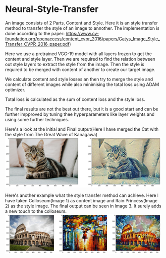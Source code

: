 # Neural-Style-Transfer
An image consists of 2 Parts, Content and Style. Here it is an style transfer method to transfer the style of an image to annother.
The implementation is done according to the paper: https://www.cv-foundation.org/openaccess/content_cvpr_2016/papers/Gatys_Image_Style_Transfer_CVPR_2016_paper.pdf)

Here we use a pretrained VGG-19 model with all layers frozen to get the content and style layer.
Then we are required to find the relation between out style layers to extract the style from the image.
Then the style is required to be merged with content of another to create our target image.

We calculate content and style losses an then try to merge the style and content of different images while also minimising the total loss using ADAM optimizer.

Total loss is calculated as the sum of content loss and the style loss.

The final results are not the best out there, but it is a good start and can be further impproved by tuning thee hyperparameters like layer weights and using some further techniques.

Here's a look at the initial and Final output(Here I have merged the Cat with the style from The Great Wave of Kanagawa)
![FinalResult](FinalResult.png)

Here's another example what the style transfer method can achieve. Here I have taken Colloseum(Image 1) as content image and Rain Princess(Image 2) as the style image. The final output can be seen in Image 3. It surely adds a new touch to the colloseum.
![Colloseum-RainPrincess.png](colloseum-RainPrincess.png)
